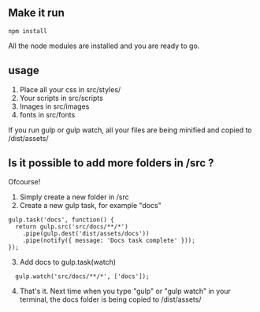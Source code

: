 

## Make it run

``` 
npm install
``` 

All the node modules are installed and you are ready to go.


## usage
1. Place all your css in src/styles/
2. Your scripts in src/scripts
3. Images in src/images
4. fonts in src/fonts

If you run gulp or gulp watch, all your files are being minified and copied to /dist/assets/

## Is it possible to add more folders in /src ?

Ofcourse!

1. Simply create a new folder in /src
2. Create a new gulp task, for example "docs"

``` 
gulp.task('docs', function() {
  return gulp.src('src/docs/**/*')
    .pipe(gulp.dest('dist/assets/docs'))
    .pipe(notify({ message: 'Docs task complete' }));
});
``` 

3. Add docs to gulp.task(watch)

```
  gulp.watch('src/docs/**/*', ['docs']);
``` 

4. That's it. Next time when you type "gulp" or "gulp watch" in your terminal, the docs folder is being copied to /dist/assets/




